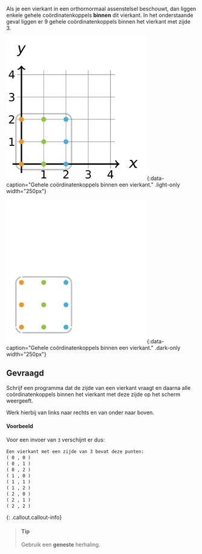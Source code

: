 Als je een vierkant in een orthornormaal assenstelsel beschouwt, dan liggen enkele gehele coördinatenkoppels **binnen** dit vierkant. In het onderstaande geval liggen er 9 gehele coördinatenkoppels binnen het vierkant met zijde 3.

![Gehele coördinatenkoppels binnen een vierkant.](media/image.png "Gehele coördinatenkoppels binnen een vierkant."){:data-caption="Gehele coördinatenkoppels binnen een vierkant." .light-only width="250px"}

![Gehele coördinatenkoppels binnen een vierkant.](media/image_dark.png "Gehele coördinatenkoppels binnen een vierkant.."){:data-caption="Gehele coördinatenkoppels binnen een vierkant." .dark-only width="250px"}

## Gevraagd
Schrijf een programma dat de zijde van een vierkant vraagt en daarna alle coördinatenkoppels binnen het vierkant met deze zijde op het scherm weergeeft.

Werk hierbij van links naar rechts en van onder naar boven.

#### Voorbeeld

Voor een invoer van `3` verschijnt er dus:
```
Een vierkant met een zijde van 3 bevat deze punten:
( 0 , 0 )
( 0 , 1 )
( 0 , 2 )
( 1 , 0 )
( 1 , 1 )
( 1 , 2 )
( 2 , 0 )
( 2 , 1 )
( 2 , 2 )
```

{: .callout.callout-info}
>#### Tip 
> Gebruik een **geneste** herhaling.
